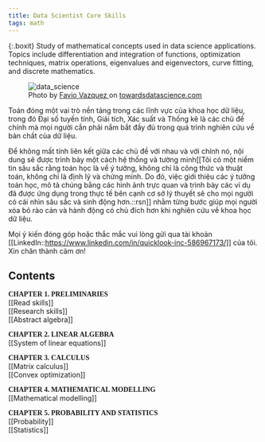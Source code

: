 ```yaml
---
title: Data Scientist Core Skills
tags: math
---
```

{:.boxit}
Study of mathematical concepts used in data science applications. Topics include differentiation and integration of functions, optimization techniques, matrix operations, eigenvalues and eigenvectors, curve fitting, and discrete mathematics.

<figure>
  <img src="https://miro.medium.com/max/600/1*nSFliz6AcuD0ccyR8lm6ag.png" alt="data_science">
  <figcaption>Photo by <a href="https://towardsdatascience.com/@faviovazquez">Favio Vazquez
</a> on <a href="https://towardsdatascience.com/">towardsdatascience.com</a></figcaption>
</figure>

<p class="drop-cap">
Toán đóng một vai trò nền tảng trong các lĩnh vực của khoa học dữ liệu, trong đó Đại số tuyến tính, Giải tích, Xác suất và Thống kê là các chủ đề chính mà mọi người cần phải nắm bắt đầy đủ trong quá trình nghiên cứu về bản chất của dữ liệu.
</p>

Để không mất tính liên kết giữa các chủ đề với nhau và với chính nó, nội dung sẽ được trình bày một cách hệ thống và tường minh[[Tôi có một niềm tin sâu sắc rằng toán học là về ý tưởng, không chỉ là công thức và thuật toán, không chỉ là định lý và chứng minh. Do đó, việc giới thiệu các ý tưởng toán học, mô tả chúng bằng các hình ảnh trực quan và trình bày các ví dụ đã được ứng dụng trong thực tế bên cạnh cơ sở lý thuyết sẽ cho mọi người có cái nhìn sâu sắc và sinh động hơn.::rsn]] nhằm từng bước giúp mọi người xóa bỏ rào cản và hành động có chủ đích hơn khi nghiên cứu về khoa học dữ liệu.

Mọi ý kiến đóng góp hoặc thắc mắc vui lòng gửi qua tài khoản [[LinkedIn::https://www.linkedin.com/in/quicklook-inc-586967173/]] của tôi. Xin chân thành cảm ơn!

## Contents

<span style="font-family:  'Charter', 'Source Serif Pro';font-weight: 600; text-transform: uppercase; ">Chapter 1. Preliminaries</span>
<br> [[Read skills]]
<br> [[Research skills]]
<br> [[Abstract algebra]]

<span style="font-family:  'Charter', 'Source Serif Pro';font-weight: 600; text-transform: uppercase; ">Chapter 2. Linear algebra</span>
<br> [[System of linear equations]]

<span style="font-family:  'Charter', 'Source Serif Pro';font-weight: 600; text-transform: uppercase; ">Chapter 3. Calculus</span>
<br> [[Matrix calculus]]
<br> [[Convex optimization]]

<span style="font-family:  'Charter', 'Source Serif Pro';font-weight: 600; text-transform: uppercase; ">Chapter 4. Mathematical modelling</span>
<br> [[Mathematical modelling]]

<span style="font-family:  'Charter', 'Source Serif Pro';font-weight: 600; text-transform: uppercase; ">Chapter 5. Probability and statistics</span>
<br> [[Probability]]
<br> [[Statistics]]
